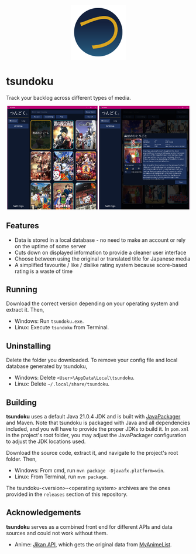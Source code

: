 <p align="center">
    <img src="/src/main/resources/assets/github/tsundoku_icon_large.svg" width="150" height="150" alt="tsundoku icon"/>
</p>

# tsundoku

Track your backlog across different types of media.


<p align="middle">
   <img src="/src/main/resources/assets/github/01.png" width="49%">
   <img src="/src/main/resources/assets/github/02.png" width="49%">
</p>

## Features
* Data is stored in a local database - no need to make an account or rely on the uptime of some server
* Cuts down on displayed information to provide a cleaner user interface
* Choose between using the original or translated title for Japanese media
* A simplified favourite / like / dislike rating system because score-based rating is a waste of time


## Running
Download the correct version depending on your operating system and extract it. Then,
* Windows: Run `tsundoku.exe`.
* Linux: Execute `tsundoku` from Terminal.

## Uninstalling
Delete the folder you downloaded. To remove your config file and local database generated by tsundoku,
* Windows: Delete `<User>\AppData\Local\tsundoku`.
* Linux: Delete `~/.local/share/tsundoku`.

## Building
**tsundoku** uses a default Java 21.0.4 JDK and is built with [JavaPackager](https://github.com/fvarrui/JavaPackager) and Maven. Note that tsundoku is packaged with Java and all dependencies included, and you will have to provide the proper JDKs to build it. In `pom.xml` in the project's root folder, you may adjust the JavaPackager configuration to adjust the JDK locations used.

Download the source code, extract it, and navigate to the project's root folder. Then,
* Windows: From cmd, run `mvn package -Djavafx.platform=win`.
* Linux: From Terminal, run `mvn package`.

The tsundoku-\<version\>-\<operating system\> archives are the ones provided in the `releases` section of this repository.

## Acknowledgements
**tsundoku** serves as a combined front end for different APIs and data sources and could not work without them.
* Anime: [Jikan API](https://jikan.moe/), which gets the original data from [MyAnimeList](https://myanimelist.net/).
